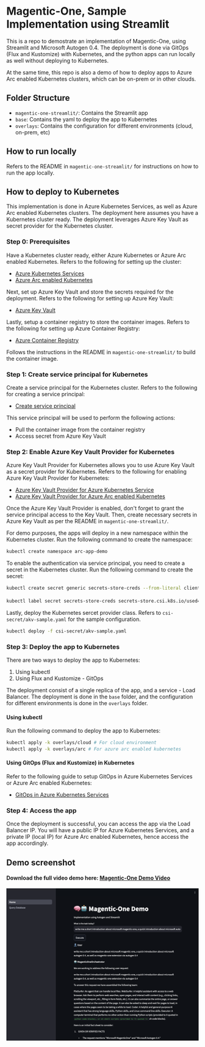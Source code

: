 # Magentic-One, Sample Implementation using Streamlit
This is a repo to demostrate an implementation of Magentic-One, using Streamlit and Microsoft Autogen 0.4. The deployment is done via GitOps (Flux and Kustomize) with Kubernetes, and the python apps can run locally as well without deploying to Kubernetes.

At the same time, this repo is also a demo of how to deploy apps to Azure Arc enabled Kubernetes clusters, which can be on-prem or in other clouds.

## Folder Structure
- `magentic-one-streamlit/`: Contains the Streamlit app
- `base`: Contains the yaml to deploy the app to Kubernetes
- `overlays`: Contains the configuration for different environments (cloud, on-prem, etc)

## How to run locally
Refers to the README in `magentic-one-streamlit/` for instructions on how to run the app locally.

## How to deploy to Kubernetes
This implementation is done in Azure Kubernetes Services, as well as Azure Arc enabled Kubernetes clusters. The deployment here assumes you have a Kubernetes cluster ready. The deployment leverages Azure Key Vault as secret provider for the Kubernetes cluster.

### Step 0: Prerequisites
Have a Kubernetes cluster ready, either Azure Kubernetes or Azure Arc enabled Kubernetes. Refers to the following for setting up the cluster:
- [Azure Kubernetes Services](https://learn.microsoft.com/en-us/azure/aks/learn/quick-kubernetes-deploy-portal?tabs=azure-cli)
- [Azure Arc enabled Kubernetes](https://learn.microsoft.com/en-us/azure/azure-arc/kubernetes/quickstart-connect-cluster?tabs=azure-cli)

Next, set up Azure Key Vault and store the secrets required for the deployment. Refers to the following for setting up Azure Key Vault:
- [Azure Key Vault](https://learn.microsoft.com/en-us/azure/key-vault/general/quick-create-portal)

Lastly, setup a container registry to store the container images. Refers to the following for setting up Azure Container Registry:
- [Azure Container Registry](https://learn.microsoft.com/en-us/azure/container-registry/container-registry-get-started-portal?tabs=azure-cli)

Follows the instructions in the README in `magentic-one-streamlit/` to build the container image.

### Step 1: Create service principal for Kubernetes
Create a service principal for the Kubernetes cluster. Refers to the following for creating a service principal:
- [Create service principal](https://learn.microsoft.com/en-us/entra/identity-platform/howto-create-service-principal-portal)

This service principal will be used to perform the following actions:
- Pull the container image from the container registry
- Access secret from Azure Key Vault

### Step 2: Enable Azure Key Vault Provider for Kubernetes
Azure Key Vault Provider for Kubernetes allows you to use Azure Key Vault as a secret provider for Kubernetes. Refers to the following for enabling Azure Key Vault Provider for Kubernetes:
- [Azure Key Vault Provider for Azure Kubernetes Service](https://learn.microsoft.com/en-us/azure/aks/csi-secrets-store-driver)
- [Azure Key Vault Provider for Azure Arc enabled Kubernetes](https://learn.microsoft.com/en-us/azure/azure-arc/kubernetes/tutorial-akv-secrets-provider)

Once the Azure Key Vault Provider is enabled, don't forget to grant the service principal access to the Key Vault. Then, create necessary secrets in Azure Key Vault as per the README in `magentic-one-streamlit/`.

For demo purposes, the apps will deploy in a new namespace within the Kubernetes cluster. Run the following command to create the namespace:
```bash
kubectl create namespace arc-app-demo
```

To enable the authentication via service principal, you need to create a secret in the Kubernetes cluster. Run the following command to create the secret:
```bash
kubectl create secret generic secrets-store-creds --from-literal clientid="xxxxxxxx-xxx-xxxx-xxxx-xxxxxxxxxxxx" --from-literal clientsecret="xxxxxxxxxxxxxx" -n arc-app-demo

kubectl label secret secrets-store-creds secrets-store.csi.k8s.io/used=true -n arc-app-demo
```
Lastly, deploy the Kubernetes sercet provider class. Refers to `csi-secret/akv-sample.yaml` for the sample configuration.
```bash
kubectl deploy -f csi-secret/akv-sample.yaml
```

### Step 3: Deploy the app to Kubernetes
There are two ways to deploy the app to Kubernetes:
1. Using kubectl
2. Using Flux and Kustomize - GitOps

The deployment consist of a single replica of the app, and a service - Load Balancer. The deployment is done in the `base` folder, and the configuration for different environments is done in the `overlays` folder.

#### Using kubectl
Run the following command to deploy the app to Kubernetes:
```bash
kubectl apply -k overlays/cloud # For cloud environment
kubectl apply -k overlays/arc # For azure arc enabled kubernetes
```

#### Using GitOps (Flux and Kustomize) in Kubernetes
Refer to the following guide to setup GitOps in Azure Kubernetes Services or Azure Arc enabled Kubernetes:
- [GitOps in Azure Kubernetes Services](https://learn.microsoft.com/en-us/azure/azure-arc/kubernetes/tutorial-use-gitops-flux2?tabs=azure-portal)

### Step 4: Access the app
Once the deployment is successful, you can access the app via the Load Balancer IP. You will have a public IP for Azure Kubernetes Services, and a private IP (local IP) for Azure Arc enabled Kubernetes, hence access the app accordingly.

## Demo screenshot
#### Download the full video demo here: [Magentic-One Demo Video](https://share.marcustgy.dev/u/e17E57.mov)

![Magentic-One Streamlit](./assets/sample-app.png)
